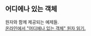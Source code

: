 ## 어디에나 있는 객체

원자와 함께 제공되는 예제들.  
[온라인에서 "어디에나 있는 객체" 원자 읽기.](https://stepik.org/lesson/104327/step/1)